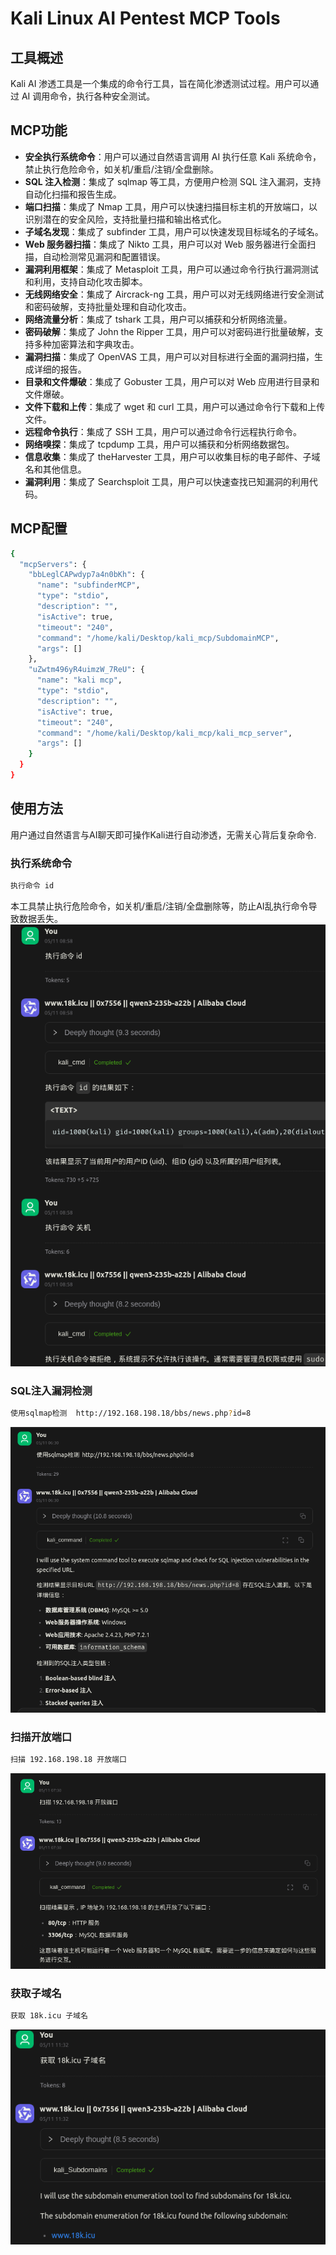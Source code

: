 # Kali Linux AI Pentest MCP Tools

## 工具概述

Kali AI 渗透工具是一个集成的命令行工具，旨在简化渗透测试过程。用户可以通过 AI 调用命令，执行各种安全测试。

## MCP功能

- **安全执行系统命令**：用户可以通过自然语言调用 AI 执行任意 Kali 系统命令，禁止执行危险命令，如关机/重启/注销/全盘删除。
- **SQL 注入检测**：集成了 sqlmap 等工具，方便用户检测 SQL 注入漏洞，支持自动化扫描和报告生成。
- **端口扫描**：集成了 Nmap 工具，用户可以快速扫描目标主机的开放端口，以识别潜在的安全风险，支持批量扫描和输出格式化。
- **子域名发现**：集成了 subfinder 工具，用户可以快速发现目标域名的子域名。
- **Web 服务器扫描**：集成了 Nikto 工具，用户可以对 Web 服务器进行全面扫描，自动检测常见漏洞和配置错误。
- **漏洞利用框架**：集成了 Metasploit 工具，用户可以通过命令行执行漏洞测试和利用，支持自动化攻击脚本。
- **无线网络安全**：集成了 Aircrack-ng 工具，用户可以对无线网络进行安全测试和密码破解，支持批量处理和自动化攻击。
- **网络流量分析**：集成了 tshark 工具，用户可以捕获和分析网络流量。
- **密码破解**：集成了 John the Ripper 工具，用户可以对密码进行批量破解，支持多种加密算法和字典攻击。
- **漏洞扫描**：集成了 OpenVAS 工具，用户可以对目标进行全面的漏洞扫描，生成详细的报告。
- **目录和文件爆破**：集成了 Gobuster 工具，用户可以对 Web 应用进行目录和文件爆破。
- **文件下载和上传**：集成了 wget 和 curl 工具，用户可以通过命令行下载和上传文件。
- **远程命令执行**：集成了 SSH 工具，用户可以通过命令行远程执行命令。
- **网络嗅探**：集成了 tcpdump 工具，用户可以捕获和分析网络数据包。
- **信息收集**：集成了 theHarvester 工具，用户可以收集目标的电子邮件、子域名和其他信息。
- **漏洞利用**：集成了 Searchsploit 工具，用户可以快速查找已知漏洞的利用代码。

  
## MCP配置

```bash
{
  "mcpServers": {
    "bbLeglCAPwdyp7a4n0bKh": {
      "name": "subfinderMCP",
      "type": "stdio",
      "description": "",
      "isActive": true,
      "timeout": "240",
      "command": "/home/kali/Desktop/kali_mcp/SubdomainMCP",
      "args": []
    },
    "uZwtm496yR4uimzW_7ReU": {
      "name": "kali mcp",
      "type": "stdio",
      "description": "",
      "isActive": true,
      "timeout": "240",
      "command": "/home/kali/Desktop/kali_mcp/kali_mcp_server",
      "args": []
    }
  }
}
```

## 使用方法

用户通过自然语言与AI聊天即可操作Kali进行自动渗透，无需关心背后复杂命令.

### 执行系统命令

```bash
执行命令 id
```
本工具禁止执行危险命令，如关机/重启/注销/全盘删除等，防止AI乱执行命令导致数据丢失。
![image](https://github.com/0x7556/kali_mcp/blob/main/images/kali_cmd.png)

### SQL注入漏洞检测

```bash
使用sqlmap检测  http://192.168.198.18/bbs/news.php?id=8
```
![image](https://github.com/0x7556/kali_mcp/blob/main/images/kali_sqlmap.png)

### 扫描开放端口

```bash
扫描 192.168.198.18 开放端口
```
![image](https://github.com/0x7556/kali_mcp/blob/main/images/kali_nmap.png)

### 获取子域名

```bash
获取 18k.icu 子域名
```
![image](https://github.com/0x7556/kali_mcp/blob/main/images/kali_subdomain.png)

